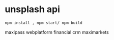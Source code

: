 # unsplash api

```
npm install , npm start/ npm build
```


maxipass
webplatform
financial crm
maximarkets